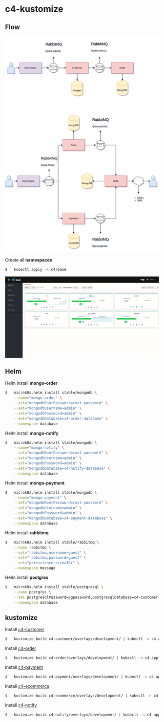 # c4-kustomize

## Flow

![alt tag](img/eda.png)

Create all **namespaces**


```sh
$   kubectl apply -k c4/base
```

![](img/c4.gif)


## Helm

Helm install **mongo-order**

```sh
$   microk8s.helm install stable/mongodb \
    --name="mongo-order" \
    --set="mongodbRootPassword=root-password" \
    --set="mongodbUsername=admin" \
    --set="mongodbPassword=admin" \
    --set="mongodbDatabase=c4-order-database" \
    --namespace database
```

Helm install **mongo-notify**

```sh
$   microk8s.helm install stable/mongodb \
    --name="mongo-notify" \
    --set="mongodbRootPassword=root-password" \
    --set="mongodbUsername=admin" \
    --set="mongodbPassword=admin" \
    --set="mongodbDatabase=c4-notify-database" \
    --namespace database
```

Helm install **mongo-payment**

```sh
$   microk8s.helm install stable/mongodb \
    --name="mongo-payment" \
    --set="mongodbRootPassword=root-password" \
    --set="mongodbUsername=admin" \
    --set="mongodbPassword=admin" \
    --set="mongodbDatabase=c4-payment-database" \
    --namespace database
```

Helm install **rabbitmq**

```sh
$   microk8s.helm install stable/rabbitmq \
    --name rabbitmq \
    --set="rabbitmq.username=guest" \
    --set="rabbitmq.password=guest" \
    --set="persistence.size=1Gi" \
    --namespace message
```

Helm install **postgres**

```sh
$   microk8s.helm install stable/postgresql \
    --name postgres \
    --set postgresqlPassword=pgpassword,postgresqlDatabase=c4-customer-database \
    --namespace database
```

## kustomize 

Install [c4-customer](https://github.com/FernandoCagale/c4-customer)

```sh
$   kustomize build c4-customer/overlays/development/ | kubectl -n c4 apply -f -
```

Install [c4-order](https://github.com/FernandoCagale/c4-order)

```sh
$   kustomize build c4-order/overlays/development/ | kubectl -n c4 apply -f -
```

Install [c4-payment](https://github.com/FernandoCagale/c4-payment)

```sh
$   kustomize build c4-payment/overlays/development/ | kubectl -n c4 apply -f -
```

Install [c4-ecommerce](https://github.com/FernandoCagale/c4-ecommerce)

```sh
$   kustomize build c4-ecommerce/overlays/development/ | kubectl -n c4 apply -f -
```

Install [c4-notify](https://github.com/FernandoCagale/c4-notify)

```sh
$   kustomize build c4-notify/overlays/development/ | kubectl -n c4 apply -f -
```